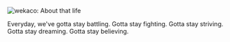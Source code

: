 ![wekaco: About that life](https://wekaco.github.io/assets/img/fb.png)

Everyday, we've gotta stay battling. Gotta stay fighting. Gotta stay striving. Gotta stay dreaming. Gotta stay believing.
